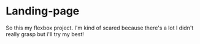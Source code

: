 # Landing-page

So this my flexbox project. I'm kind of scared because there's a lot I didn't really grasp but i'll try my best!